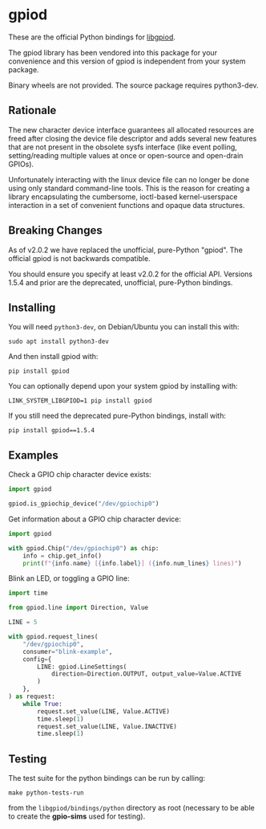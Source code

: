 <!-- SPDX-License-Identifier: CC-BY-SA-4.0 -->
<!-- SPDX-FileCopyrightText: 2023 Phil Howard <phil@gadgetoid.com> -->

# gpiod

These are the official Python bindings for [libgpiod](https://git.kernel.org/pub/scm/libs/libgpiod/libgpiod.git/about/).

The gpiod library has been vendored into this package for your convenience and
this version of gpiod is independent from your system package.

Binary wheels are not provided. The source package requires python3-dev.

## Rationale

The new character device interface guarantees all allocated resources are
freed after closing the device file descriptor and adds several new features
that are not present in the obsolete sysfs interface (like event polling,
setting/reading multiple values at once or open-source and open-drain GPIOs).

Unfortunately interacting with the linux device file can no longer be done
using only standard command-line tools. This is the reason for creating a
library encapsulating the cumbersome, ioctl-based kernel-userspace interaction
in a set of convenient functions and opaque data structures.

## Breaking Changes

As of v2.0.2 we have replaced the unofficial, pure-Python "gpiod". The official
gpiod is not backwards compatible.

You should ensure you specify at least v2.0.2 for the official API. Versions
1.5.4 and prior are the deprecated, unofficial, pure-Python bindings.

## Installing

You will need `python3-dev`, on Debian/Ubuntu you can install this with:

```
sudo apt install python3-dev
```

And then install gpiod with:

```
pip install gpiod
```

You can optionally depend upon your system gpiod by installing with:

```
LINK_SYSTEM_LIBGPIOD=1 pip install gpiod
```

If you still need the deprecated pure-Python bindings, install with:

```
pip install gpiod==1.5.4
```

## Examples

Check a GPIO chip character device exists:

```python
import gpiod

gpiod.is_gpiochip_device("/dev/gpiochip0")

```

Get information about a GPIO chip character device:

```python
import gpiod

with gpiod.Chip("/dev/gpiochip0") as chip:
    info = chip.get_info()
    print(f"{info.name} [{info.label}] ({info.num_lines} lines)")
```

Blink an LED, or toggling a GPIO line:

```python
import time

from gpiod.line import Direction, Value

LINE = 5

with gpiod.request_lines(
    "/dev/gpiochip0",
    consumer="blink-example",
    config={
        LINE: gpiod.LineSettings(
            direction=Direction.OUTPUT, output_value=Value.ACTIVE
        )
    },
) as request:
    while True:
        request.set_value(LINE, Value.ACTIVE)
        time.sleep(1)
        request.set_value(LINE, Value.INACTIVE)
        time.sleep(1)
```

## Testing

The test suite for the python bindings can be run by calling:

```
make python-tests-run
```

from the `libgpiod/bindings/python` directory as root (necessary to be able
to create the **gpio-sims** used for testing).
